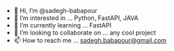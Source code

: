 - 👋 Hi, I’m @sadegh-babapour
- 👀 I’m interested in ... Python, FastAPI, JAVA
- 🌱 I’m currently learning ... FastAPI
- 💞️ I’m looking to collaborate on ... any cool project
- 📫 How to reach me ... sadegh.babapour@gmail.com

<!---
sadegh-babapour/sadegh-babapour is a ✨ special ✨ repository because its `README.md` (this file) appears on your GitHub profile.
You can click the Preview link to take a look at your changes.
--->
